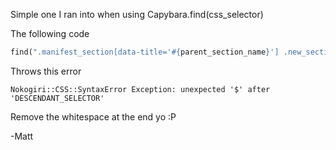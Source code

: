 Simple one I ran into when using Capybara.find(css_selector)

The following code

```ruby
find(".manifest_section[data-title='#{parent_section_name}'] .new_section ")
```

Throws this error

```
Nokogiri::CSS::SyntaxError Exception: unexpected '$' after 'DESCENDANT_SELECTOR'
```

Remove the whitespace at the end yo :P

-Matt
